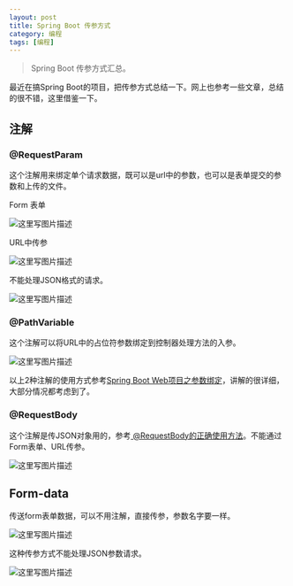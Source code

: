 ```yaml
---
layout: post
title: Spring Boot 传参方式
category: 编程 
tags: [编程]
---
```

>Spring Boot 传参方式汇总。



最近在搞Spring Boot的项目，把传参方式总结一下。网上也参考一些文章，总结的很不错，这里借鉴一下。

## 注解

### @RequestParam

这个注解用来绑定单个请求数据，既可以是url中的参数，也可以是表单提交的参数和上传的文件。

Form 表单

![这里写图片描述](http://img.blog.csdn.net/20170419164616408?watermark/2/text/aHR0cDovL2Jsb2cuY3Nkbi5uZXQvUmlja3lJVA==/font/5a6L5L2T/fontsize/400/fill/I0JBQkFCMA==/dissolve/70/gravity/SouthEast)


URL中传参

![这里写图片描述](http://img.blog.csdn.net/20170419165104118?watermark/2/text/aHR0cDovL2Jsb2cuY3Nkbi5uZXQvUmlja3lJVA==/font/5a6L5L2T/fontsize/400/fill/I0JBQkFCMA==/dissolve/70/gravity/SouthEast)

不能处理JSON格式的请求。

![这里写图片描述](http://img.blog.csdn.net/20170419164940053?watermark/2/text/aHR0cDovL2Jsb2cuY3Nkbi5uZXQvUmlja3lJVA==/font/5a6L5L2T/fontsize/400/fill/I0JBQkFCMA==/dissolve/70/gravity/SouthEast)

### @PathVariable

这个注解可以将URL中的占位符参数绑定到控制器处理方法的入参。

![这里写图片描述](http://img.blog.csdn.net/20170419165317326?watermark/2/text/aHR0cDovL2Jsb2cuY3Nkbi5uZXQvUmlja3lJVA==/font/5a6L5L2T/fontsize/400/fill/I0JBQkFCMA==/dissolve/70/gravity/SouthEast)

以上2种注解的使用方式参考[Spring Boot Web项目之参数绑定](http://www.cnblogs.com/nicekk/p/6072130.html)，讲解的很详细，大部分情况都考虑到了。

### @RequestBody
这个注解是传JSON对象用的，参考[ @RequestBody的正确使用方法](http://blog.csdn.net/li954644351/article/details/51160229)。不能通过Form表单、URL传参。

![这里写图片描述](http://img.blog.csdn.net/20170419174259147?watermark/2/text/aHR0cDovL2Jsb2cuY3Nkbi5uZXQvUmlja3lJVA==/font/5a6L5L2T/fontsize/400/fill/I0JBQkFCMA==/dissolve/70/gravity/SouthEast)

## Form-data
 传送form表单数据，可以不用注解，直接传参，参数名字要一样。

![这里写图片描述](http://img.blog.csdn.net/20170419162649006?watermark/2/text/aHR0cDovL2Jsb2cuY3Nkbi5uZXQvUmlja3lJVA==/font/5a6L5L2T/fontsize/400/fill/I0JBQkFCMA==/dissolve/70/gravity/SouthEast)

这种传参方式不能处理JSON参数请求。

![这里写图片描述](http://img.blog.csdn.net/20170419164335140?watermark/2/text/aHR0cDovL2Jsb2cuY3Nkbi5uZXQvUmlja3lJVA==/font/5a6L5L2T/fontsize/400/fill/I0JBQkFCMA==/dissolve/70/gravity/SouthEast)